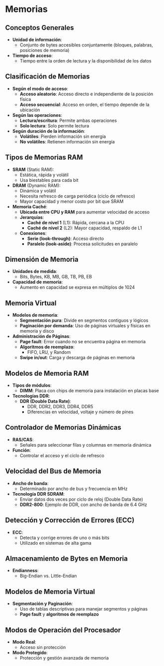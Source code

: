 # Memorias

## Conceptos Generales
- **Unidad de información**:
  - Conjunto de bytes accesibles conjuntamente (bloques, palabras, posiciones de memoria)
- **Tiempo de acceso**:
  - Tiempo entre la orden de lectura y la disponibilidad de los datos

## Clasificación de Memorias
- **Según el modo de acceso**:
  - **Acceso aleatorio**: Acceso directo e independiente de la posición física
  - **Acceso secuencial**: Acceso en orden, el tiempo depende de la ubicación
- **Según las operaciones**:
  - **Lectura/escritura**: Permite ambas operaciones
  - **Solo lectura**: Solo permite lectura
- **Según duración de la información**:
  - **Volátiles**: Pierden información sin energía
  - **No volátiles**: Retienen información sin energía

## Tipos de Memorias RAM
- **SRAM** (Static RAM):
  - Estática, rápida y volátil
  - Usa biestables para cada bit
- **DRAM** (Dynamic RAM):
  - Dinámica y volátil
  - Necesita refresco de carga periódica (ciclo de refresco)
  - Mayor capacidad y menor costo por bit que SRAM
- **Memoria Caché**:
  - **Ubicada entre CPU y RAM** para aumentar velocidad de acceso
  - **Jerarquías**:
    - **Caché de nivel 1** (L1): Rápida, cercana a la CPU
    - **Caché de nivel 2** (L2): Mayor capacidad, respaldo de L1
  - **Conexiones**:
    - **Serie (look-through)**: Acceso directo
    - **Paralelo (look-aside)**: Procesa solicitudes en paralelo

## Dimensión de Memoria
- **Unidades de medida**:
  - Bits, Bytes, KB, MB, GB, TB, PB, EB
- **Capacidad de memoria**:
  - Aumento en capacidad se expresa en múltiplos de 1024

## Memoria Virtual
- **Modelos de memoria**:
  - **Segmentación pura**: Divide en segmentos contiguos y lógicos
  - **Paginación por demanda**: Uso de páginas virtuales y físicas en memoria y disco
- **Administración de Páginas**:
  - **Page fault**: Error cuando no se encuentra página en memoria
  - **Algoritmos de reemplazo**:
    - FIFO, LRU, y Random
  - **Swipe in/out**: Carga y descarga de páginas en memoria

## Modelos de Memoria RAM
- **Tipos de módulos**:
  - **DIMM**: Placa con chips de memoria para instalación en placas base
- **Tecnologías DDR**:
  - **DDR (Double Data Rate)**:
    - DDR, DDR2, DDR3, DDR4, DDR5
    - Diferencias en velocidad, voltaje y número de pines

## Controlador de Memorias Dinámicas
- **RAS/CAS**:
  - Señales para seleccionar filas y columnas en memoria dinámica
- **Función**:
  - Controlar el acceso y el ciclo de refresco

## Velocidad del Bus de Memoria
- **Ancho de banda**:
  - Determinado por ancho de bus y frecuencia en MHz
- **Tecnología DDR SDRAM**:
  - Enviar datos dos veces por ciclo de reloj (Double Data Rate)
  - **DDR2-800**: Ejemplo de DDR, con ancho de banda de 6.4 GHz

## Detección y Corrección de Errores (ECC)
- **ECC**:
  - Detecta y corrige errores de uno o más bits
  - Utilizado en sistemas de alta gama

## Almacenamiento de Bytes en Memoria
- **Endianness**:
  - Big-Endian vs. Little-Endian

## Modelos de Memoria Virtual
- **Segmentación y Paginación**:
  - Uso de tablas descriptivas para manejar segmentos y páginas
  - **Page fault** y **algoritmos de reemplazo**

## Modos de Operación del Procesador
- **Modo Real**:
  - Acceso sin protección
- **Modo Protegido**:
  - Protección y gestión avanzada de memoria

